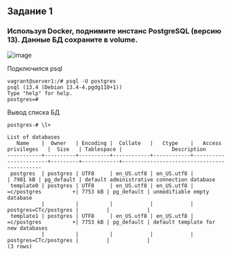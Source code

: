 ## Задание 1
### Используя Docker, поднимите инстанс PostgreSQL (версию 13). Данные БД сохраните в volume.
![image](https://github.com/dikalov/devops-28/assets/126553776/ef3acca3-5e97-4317-a948-dd0614530c29)

Подключился psql
```
vagrant@server1:/# psql -U postgres
psql (13.4 (Debian 13.4-4.pgdg110+1))
Type "help" for help.
postgres=#
```
Вывод списка БД
```
postgres-# \l+
                                                                   List of databases
   Name    |  Owner   | Encoding |  Collate   |   Ctype    |   Access privileges   |  Size   | Tablespace |                Description
-----------+----------+----------+------------+------------+-----------------------+---------+------------+--------------------------------------------
 postgres  | postgres | UTF8     | en_US.utf8 | en_US.utf8 |                       | 7901 kB | pg_default | default administrative connection database
 template0 | postgres | UTF8     | en_US.utf8 | en_US.utf8 | =c/postgres          +| 7753 kB | pg_default | unmodifiable empty database
           |          |          |            |            | postgres=CTc/postgres |         |            |
 template1 | postgres | UTF8     | en_US.utf8 | en_US.utf8 | =c/postgres          +| 7753 kB | pg_default | default template for new databases
           |          |          |            |            | postgres=CTc/postgres |         |            |
(3 rows)
```
